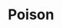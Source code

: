 ---
title: "Poison"

ability:
  types: ["Ex"]
  description: |
    Poison attacks deal initial damage, such as ability damage (see page 305) or some other effect, to the opponent on a failed Fortitude save. Unless otherwise noted, another saving throw is required 1 minute later (regardless of the first save's result) to avoid secondary damage. A creature's descriptive text provides the details.

    A creature with a poison attack is immune to its own poison and the poison of others of its kind.

    The Fortitude save DC against a poison attack is equal to 10 + &#189; poisoning creature's racial HD + poisoning creature's Con modifier (the exact DC is given in the creature's descriptive text).

    A successful save avoids (negates) the damage.

    When a character takes damage from an attack with a poisoned weapon, touches an item smeared with contact poison, consumes poisoned food or drink, or is otherwise poisoned, he must make a Fortitude saving throw. If he fails, he takes the poison's initial damage (usually ability damage). Even if he succeeds, he typically faces more damage 1 minute later, which he can also avoid with a successful Fortitude saving throw.

    One dose of poison smeared on a weapon or some other object affects just a single target. A poisoned weapon or object retains its venom until the weapon scores a hit or the object is touched (unless the poison is wiped off before a target comes in contact with it). Any poison smeared on an object or exposed to the elements in any way remains potent until it is touched or used.

    Although supernatural and spell-like poisons are possible, poisonous effects are almost always extraordinary.

    Poisons can be divided into four basic types according to the method by which their effect is delivered, as follows.

    **Contact:** Merely touching this type of poison necessitates a saving throw. It can be actively delivered via a weapon or a touch attack. Even if a creature has sufficient damage reduction to avoid taking any damage from the attack, the poison can still affect it. A chest or other object can be smeared with contact poison as part of a trap.

    **Ingested:** Ingested poisons are virtually impossible to utilize in a combat situation. A poisoner could administer a potion to an unconscious creature or attempt to dupe someone into drinking or eating something poisoned. Assassins and other characters tend to use ingested poisons outside of combat.

    **Inhaled:** Inhaled poisons are usually contained in fragile vials or eggshells. They can be thrown as a ranged attack with a range increment of 10 feet. When it strikes a hard surface (or is struck hard), the container releases its poison. One dose spreads to fill the volume of a 10-foot cube. Each creature within the area must make a saving throw. (Holding one's breath is ineffective against inhaled poisons; they affect the nasal membranes, tear ducts, and other parts of the body.)

    **Injury:** This poison must be delivered through a wound. If a creature has sufficient damage reduction to avoid taking any damage from the attack, the poison does not affect it. Traps that cause damage from weapons, needles, and the like sometimes contain injury poisons.

    The characteristics of poisons are summarized on Table: Poisons. Terms on the table are defined below.

    _Type:_ The poison's method of delivery (contact, ingested, inhaled, or via an injury) and the Fortitude save DC to avoid the poison's damage.

    _Initial Damage:_ The damage the character takes immediately upon failing his saving throw against this poison. Ability damage is temporary unless marked with an asterisk (*), in which case the loss is a permanent drain. Paralysis lasts for 2d6 minutes.

    _Secondary Damage:_ The amount of damage the character takes 1 minute after exposure as a result of the poisoning, if he fails a second saving throw. Unconsciousness lasts for 1d3 hours. Ability damage marked with an asterisk is permanent drain instead of temporary damage.

    _Price:_ The cost of one dose (one vial) of the poison. It is not possible to use or apply poison in any quantity smaller than one dose. The purchase and possession of poison is always illegal, and even in big cities it can be obtained only from specialized, less than reputable sources.

    **Perils of Using Poison:** A character has a 5% chance of exposing himself to a poison whenever he applies it to a weapon or otherwise readies it for use. Additionally, a character who rolls a natural 1 on an attack roll with a poisoned weapon must make a DC 15 Reflex save or accidentally poison himself with the weapon.

    **Poison Immunities:** Creatures with natural poison attacks are immune to their own poison. Nonliving creatures (constructs and undead) and creatures without metabolisms (such as elementals) are always immune to poison. Oozes, plants, and certain kinds of outsiders are also immune to poison, although conceivably special poisons could be concocted specifically to harm them.

    |---
    | Poison | Type | Initial Damage | Secondary Damage | Price
    |-|-|-|-|-
    | Nitharit | Contact DC 13 | 0 | 3d6 Con | 650 gp
    | Sassone leaf residue | Contact DC 16 | 2d12 hp | 1d6 Con | 300 gp
    | Malyss root paste | Contact DC 16 | 1 Dex | 2d4 Dex | 500 gp
    | Terinav root | Contact DC 16 | 1d6 Dex | 2d6 Dex | 750 gp
    | Black lotus extract | Contact DC 20 | 3d6 Con | 3d6 Con | 4,500 gp
    | Dragon bile | Contact DC 26 | 3d6 Str | 0 | 1,500 gp
    | Striped toadstool | Ingested DC 11 | 1 Wis | 2d6 Wis + 1d4 Int | 180 gp
    | Arsenic | Ingested DC 13 | 1 Con | 1d8 Con | 120 gp
    | Id moss | Ingested DC 14 | 1d4 Int | 2d6 Int | 125 gp
    | Oil of taggit | Ingested DC 15 | 0 | Unconsciousness | 90 gp
    | Lich dust | Ingested DC 17 | 2d6 Str | 1d6 Str | 250 gp
    | Dark reaver powder | Ingested DC 18 | 2d6 Con | 1d6 Con + 1d6 Str | 300 gp
    | Ungol dust | Inhaled DC 15 | 1 Cha | 1d6 Cha + 1 Cha<sup>1</sup> | 1,000 gp
    | Insanity mist | Inhaled DC 15 | 1d4 Wis | 2d6 Wis | 1,500 gp
    | Burnt othur fumes | Inhaled DC 18 | 1 Con<sup>1</sup> | 3d6 Con | 2,100 gp
    | Black adder venom | Injury DC 11 | 1d6 Con | 1d6 Con | 120 gp
    | Small centipede poison | Injury DC 11 | 1d2 Dex | 1d2 Dex | 90 gp
    | Bloodroot | Injury DC 12 | 0 | 1d4 Con + 1d3 Wis | 100 gp
    | Drow poison | Injury DC 13 | Unconsciousness | Unconsciousness for 2d4 hours | 75gp
    | Greenblood oil | Injury DC 13 | 1 Con | 1d2 Con | 100 gp
    | Blue whinnis | Injury DC 14 | 1 Con | Unconsciousness | 120 gp
    | Medium spider venom | Injury DC 14 | 1d4 Str | 1d4 Str | 150 gp
    | Shadow essence | Injury DC 17 | 1 Str* | 2d6 Str | 250 gp
    | Wyvern poison | Injury DC 17 | 2d6 Con | 2d6 Con | 3,000 gp
    | Large scorpion venom | Injury DC 18 | 1d6 Str | 1d6 Str | 200 gp
    | Giant wasp poison | Injury DC 18 | 1d6 Dex | 1d6 Dex | 210 gp
    | Deathblade | Injury DC 20 | 1d6 Con | 2d6 Con | 1,800 gp
    | Purple worm poison | Injury DC 24 | 1d6 Str | 2d6 Str | 700 gp
    |===
    | <sup>1</sup> Permanent drain, not temporary damage. | !cs | !cs | !cs | !cs
    {: #poison-table .table .table-bordered .table-hover .table-striped data-caption="Table: Poisons" }
---